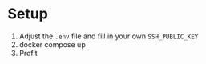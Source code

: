 # Setup

1. Adjust the `.env` file and fill in your own `SSH_PUBLIC_KEY`
2. docker compose up
3. Profit
